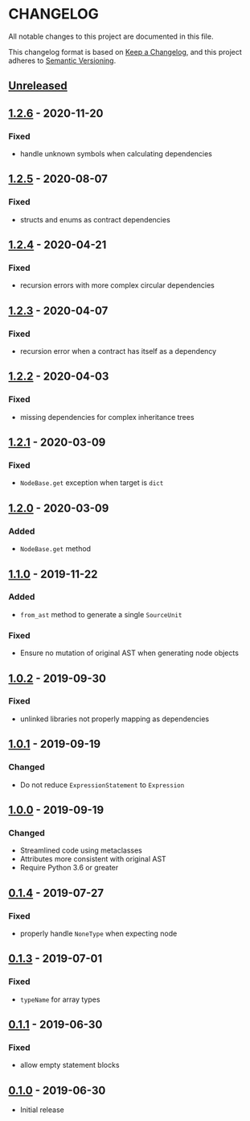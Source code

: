 # CHANGELOG

All notable changes to this project are documented in this file.

This changelog format is based on [Keep a Changelog](https://keepachangelog.com/en/1.0.0/),
and this project adheres to [Semantic Versioning](https://semver.org/spec/v2.0.0.html).

## [Unreleased](https://github.com/iamdefinitelyahuman/py-solc-ast)

## [1.2.6](https://github.com/iamdefinitelyahuman/py-solc-ast/releases/tag/v1.2.5) - 2020-11-20
### Fixed
- handle unknown symbols when calculating dependencies

## [1.2.5](https://github.com/iamdefinitelyahuman/py-solc-ast/releases/tag/v1.2.5) - 2020-08-07
### Fixed
- structs and enums as contract dependencies

## [1.2.4](https://github.com/iamdefinitelyahuman/py-solc-ast/releases/tag/v1.2.4) - 2020-04-21
### Fixed
- recursion errors with more complex circular dependencies

## [1.2.3](https://github.com/iamdefinitelyahuman/py-solc-ast/releases/tag/v1.2.3) - 2020-04-07
### Fixed
- recursion error when a contract has itself as a dependency

## [1.2.2](https://github.com/iamdefinitelyahuman/py-solc-ast/releases/tag/v1.2.2) - 2020-04-03
### Fixed
- missing dependencies for complex inheritance trees

## [1.2.1](https://github.com/iamdefinitelyahuman/py-solc-ast/releases/tag/v1.2.1) - 2020-03-09
### Fixed
- `NodeBase.get` exception when target is `dict`

## [1.2.0](https://github.com/iamdefinitelyahuman/py-solc-ast/releases/tag/v1.2.0) - 2020-03-09
### Added
- `NodeBase.get` method

## [1.1.0](https://github.com/iamdefinitelyahuman/py-solc-ast/releases/tag/v1.1.0) - 2019-11-22
### Added
- `from_ast` method to generate a single `SourceUnit`

### Fixed
- Ensure no mutation of original AST when generating node objects

## [1.0.2](https://github.com/iamdefinitelyahuman/py-solc-ast/releases/tag/v1.0.2) - 2019-09-30
### Fixed
- unlinked libraries not properly mapping as dependencies

## [1.0.1](https://github.com/iamdefinitelyahuman/py-solc-ast/releases/tag/v1.0.1) - 2019-09-19
### Changed
- Do not reduce `ExpressionStatement` to `Expression`

## [1.0.0](https://github.com/iamdefinitelyahuman/py-solc-ast/releases/tag/v1.0.0) - 2019-09-19
### Changed
- Streamlined code using metaclasses
- Attributes more consistent with original AST
- Require Python 3.6 or greater

## [0.1.4](https://github.com/iamdefinitelyahuman/py-solc-ast/releases/tag/v0.1.4) - 2019-07-27
### Fixed
- properly handle `NoneType` when expecting node

## [0.1.3](https://github.com/iamdefinitelyahuman/py-solc-ast/releases/tag/v0.1.3) - 2019-07-01
### Fixed
- `typeName` for array types

## [0.1.1](https://github.com/iamdefinitelyahuman/py-solc-ast/releases/tag/v0.1.1) - 2019-06-30
### Fixed
- allow empty statement blocks

## [0.1.0](https://github.com/iamdefinitelyahuman/py-solc-ast/releases/tag/v0.1.1) - 2019-06-30
- Initial release
